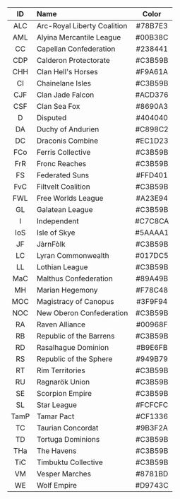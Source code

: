 ID | Name | Color
:---: | :--- | :---:
ALC | Arc-Royal Liberty Coalition | #78B7E3
AML | Alyina Mercantile League | #00B38C
CC | Capellan Confederation | #238441
CDP | Calderon Protectorate | #C3B59B
CHH | Clan Hell's Horses | #F9A61A
CI | Chainelane Isles | #C3B59B
CJF | Clan Jade Falcon | #ACD376
CSF | Clan Sea Fox | #8690A3
D | Disputed | #404040
DA | Duchy of Andurien | #C898C2
DC | Draconis Combine | #EC1D23
FCo | Ferris Collective | #C3B59B
FrR | Fronc Reaches | #C3B59B
FS | Federated Suns | #FFD401
FvC | Filtvelt Coalition | #C3B59B
FWL | Free Worlds League | #A23E94
GL | Galatean League | #C3B59B
I | Independent | #C7C8CA
IoS | Isle of Skye | #5AAAA1
JF | JàrnFòlk | #C3B59B
LC | Lyran Commonwealth | #017DC5
LL | Lothian League | #C3B59B
MaC | Malthus Confederation | #89A49B
MH | Marian Hegemony | #F78C48
MOC | Magistracy of Canopus | #3F9F94
NOC | New Oberon Confederation | #C3B59B
RA | Raven Alliance | #00968F
RB | Republic of the Barrens | #C3B59B
RD | Rasalhague Dominion | #B9E6FB
RS | Republic of the Sphere | #949B79
RT | Rim Territories | #C3B59B
RU | Ragnarök Union | #C3B59B
SE | Scorpion Empire | #C3B59B
SL | Star League | #FCFCFC
TamP | Tamar Pact | #CF1336
TC | Taurian Concordat | #9B3F2A
TD | Tortuga Dominions | #C3B59B
THa | The Havens | #C3B59B
TiC | Timbuktu Collective | #C3B59B
VM | Vesper Marches | #8781BD
WE | Wolf Empire | #D9743C
